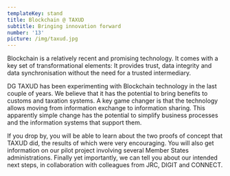 ```yaml
---
templateKey: stand
title: Blockchain @ TAXUD
subtitle: Bringing innovation forward
number: '13'
picture: /img/taxud.jpg
---
```

Blockchain is a relatively recent and promising technology. It comes with a key set of transformational elements: It provides trust, data integrity and data synchronisation without the need for a trusted intermediary.



DG TAXUD has been experimenting with Blockchain technology in the last couple of years. We believe that it has the potential to bring benefits to customs and taxation systems. A key game changer is that the technology allows moving from information exchange to information sharing. This apparently simple change has the potential to simplify business processes and the information systems that support them.



If you drop by, you will be able to learn about the two proofs of concept that TAXUD did, the results of which were very encouraging. You will also get information on our pilot project involving several Member States administrations. Finally yet importantly, we can tell you about our intended next steps, in collaboration with colleagues from JRC, DIGIT and CONNECT.

